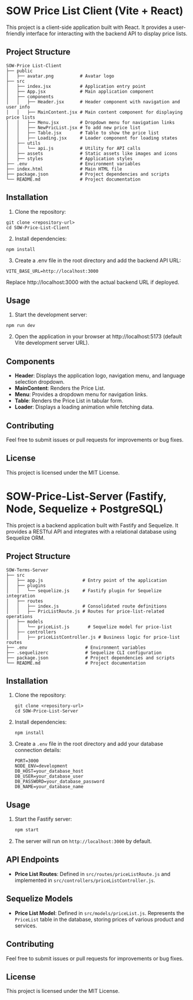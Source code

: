 # SOW Price List Client (Vite + React)

This project is a client-side application built with React. It provides a user-friendly interface for interacting with the backend API to display price lists.

## Project Structure

```
SOW-Price List-Client
├── public
│   ├── avatar.png          # Avatar logo
├── src
│   ├── index.jsx           # Application entry point
│   ├── App.jsx             # Main application component
│   ├── components
│   │   ├── Header.jsx      # Header component with navigation and user info
│   │   ├── MainContent.jsx # Main content component for displaying price lists
│   │   ├── Menu.jsx        # Dropdown menu for navigation links
│   │   ├── NewPricList.jsx # To add new price list
│   │   ├── Table.jsx       # Table to show the price list
│   │   ├── Loading.jsx     # Loader component for loading states
│   ├── utils
│   │   └── api.js          # Utility for API calls
│   ├── assets              # Static assets like images and icons
│   ├── styles              # Application styles
├── .env                    # Environment variables
├── index.html              # Main HTML file
├── package.json            # Project dependencies and scripts
└── README.md               # Project documentation
```

## Installation

1. Clone the repository:

```
git clone <repository-url>
cd SOW-Price-List-Client
```

2. Install dependencies:

```
npm install
```

3. Create a .env file in the root directory and add the backend API URL:

```
VITE_BASE_URL=http://localhost:3000
```

Replace http://localhost:3000 with the actual backend URL if deployed.

## Usage

1. Start the development server:

```
npm run dev
```

2. Open the application in your browser at http://localhost:5173 (default Vite development server URL).

## Components

- **Header**: Displays the application logo, navigation menu, and language selection dropdown.
- **MainContent**: Renders the Price List.
- **Menu**: Provides a dropdown menu for navigation links.
- **Table**: Renders the Price List in tabular form.
- **Loader**: Displays a loading animation while fetching data.

## Contributing

Feel free to submit issues or pull requests for improvements or bug fixes.

## License

This project is licensed under the MIT License.

# SOW-Price-List-Server (Fastify, Node, Sequelize + PostgreSQL)

This project is a backend application built with Fastify and Sequelize. It provides a RESTful API and integrates with a relational database using Sequelize ORM.

## Project Structure

```
SOW-Terms-Server
├── src
│   ├── app.js               # Entry point of the application
│   ├── plugins
│   │   └── sequelize.js     # Fastify plugin for Sequelize integration
│   ├── routes
│   │   ├── index.js         # Consolidated route definitions
│   │   ├── PricListRoute.js # Routes for price-list-related operations
│   ├── models
│   │   └── priceList.js       # Sequelize model for price-list
│   ├── controllers
│   │   ├── priceListController.js # Business logic for price-list routes
├── .env                      # Environment variables
├── .sequelizerc              # Sequelize CLI configuration
├── package.json              # Project dependencies and scripts
└── README.md                 # Project documentation
```

## Installation

1. Clone the repository:

   ```
   git clone <repository-url>
   cd SOW-Price-List-Server
   ```

2. Install dependencies:

   ```
   npm install
   ```

3. Create a `.env` file in the root directory and add your database connection details:

   ```properties
   PORT=3000
   NODE_ENV=development
   DB_HOST=your_database_host
   DB_USER=your_database_user
   DB_PASSWORD=your_database_password
   DB_NAME=your_database_name
   ```

## Usage

1. Start the Fastify server:

   ```bash
   npm start
   ```

2. The server will run on `http://localhost:3000` by default.

## API Endpoints

- **Price List Routes**: Defined in `src/routes/priceListRoute.js` and implemented in `src/controllers/priceListController.js`.

## Sequelize Models

- **Price List Model**: Defined in `src/models/priceList.js`. Represents the `PriceList` table in the database, storing prices of various product and services.

## Contributing

Feel free to submit issues or pull requests for improvements or bug fixes.

## License

This project is licensed under the MIT License.

